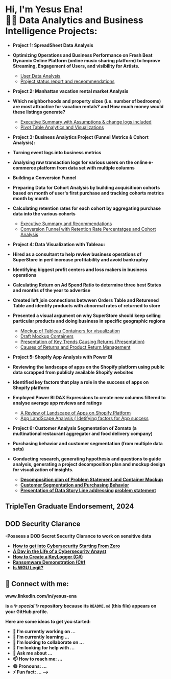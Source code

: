 <h1>Hi, I'm Yesus Ena! <br/><a 

<h2>👨‍💻 Data Analytics and Business Intelligence Projects:</h2>

- <b>Project 1: SpreadSheet Data Analysis
- Optimizing Operations and Business Performance on Fresh Beat Dynamic Online  Platform (online music sharing platform) to Improve Streaming, Engagement of Users, and visibility for Artists.</b>
  - [User Data Analysis](https://docs.google.com/spreadsheets/d/1cD7Boge2K6DJ3aTJQ6-l615oshyRUdm3kEcFbZwJkaw/edit?usp=sharing)
  - [Project status report and receommendations](https://docs.google.com/document/d/1lJVfLP8kztqAxxQishqC4Ci6aUZw_8x7b0B2o6B-X5g/edit?usp=sharing)
    
    
- <b> Project 2: Manhattan vacation rental market Analysis
- Which neighborhoods and property sizes (i.e. number of bedrooms) are most attractive for vacation rentals? and How much money would these listings generate?</b>
  - [Executive Summary with Assumptions & change logs included](https://docs.google.com/spreadsheets/d/1z9C0dAn7hjvEZ-z9EcpFhvgfeZJmWFlcZr51ZMv4Ggg/edit?usp=sharing)
  - [Pivot Table Analytics and Visualizations](https://docs.google.com/spreadsheets/d/1z9C0dAn7hjvEZ-z9EcpFhvgfeZJmWFlcZr51ZMv4Ggg/edit?usp=sharing)
  
  
- <b>Project 3: Business Analytics Project (Funnel Metrics & Cohort Analysis):
- Turning event logs into business metrics
- Analysing raw transaction logs for various users on the online e-commerce platform from data set with multiple columns
- Building a Conversion Funnel 
- Preparing Data for Cohort Analysis by building acquisitioon cohorts based on month of user's first purchase and tracking cohorts metrics month by month
- Calculating retention rates for each cohort by aggregating purchase data into the various cohorts</b>
  - [Executive Summary and Recommendations](https://docs.google.com/spreadsheets/d/1dZvMCtVKmnJvZz1W61WKG1ZY0_ZTVLnuWQKGRNQYUrU/edit?usp=sharing)
  - [Conversion Funnel with Retention Rate Percentatges and Cohort Analysis](https://docs.google.com/spreadsheets/d/1dZvMCtVKmnJvZz1W61WKG1ZY0_ZTVLnuWQKGRNQYUrU/edit?usp=sharing)
    
- <b>Project 4: Data Visualization with Tableau:
- Hired as a consultant to help review business operations of SuperStore in peril increase profitability and avoid bankruptcy
- Identifying biggest profit centers and loss makers in business operations
- Calculating Return on Ad Spend Ratio to determine three best States and months of the year to advertise
- Created left join connections betwwen Orders Table and Returened Table and identify products with abnormal rates of returned to store
- Presented a visual argument on why SuperStore should keep selling particular products and doing business in specific geographic regions </b>

  - [Mockup of Tableau Containers for visualization](https://docs.google.com/spreadsheets/d/1x7PAOG8YIWZSN9ct6-Ox5EBKGvdcwQ_m2qIe7_9HcoE/edit?usp=sharing)
  - [Draft Mockup Containers](https://docs.google.com/spreadsheets/d/12WYt-kVPU4A2JrpMZjRm-rRLbD4qjJYG/edit?usp=sharing&ouid=100533234730281498308&rtpof=true&sd=true)
  - [Presentation of Key Trends Causing Returns (Presentation)](https://docs.google.com/presentation/d/1umKWBUKOXL1xSp1vAezXcALg5jWoUYDK/edit?usp=sharing&ouid=100533234730281498308&rtpof=true&sd=true)
  - [Causes of Returns and Product Return Management](https://public.tableau.com/views/STORYTELLINGWITHTABLEAUBook1/Dashboard1?:language=en-US&:sid=&:redirect=auth&:display_count=n&:origin=viz_share_link)
    
    
- <b>Project 5: Shopify App Analysis with Power BI 
- Reviewing the landscape of apps on the Shopify platform using public data scrapped from publicly available Shopify websites
- Identified key factors that play a role in the success of apps on Shopify platform
- Employed Power BI DAX Expressions to create new columns filtered to analyse average app reviews and ratings</b>
  - [A Review of Landscape of Apps on Shopify Platform](https://docs.google.com/spreadsheets/d/1h8oL1Mr-mhjdPmDJqRqZdpqs7iiJ42DJOYers8fKWSc/edit?usp=sharing)
  - [App LandScape Analysis ( Idetifying factors for App success](https://app.powerbi.com/groups/me/list?experience=power-bi)
    
    
- <b>Project 6: Customer Analysis Segmentation of Zomato (a multinational restaurant aggregator and food delivery company)
- Purchasing behavior and customer segmentation (from multiple data sets)
- Conducting research, generating hypothesis and questions to guide analysis, generating a project decomposition plan and mockup design for visualization of insights.
  -  [Decomposition plan of Problem Statement and Container Mockup](https://docs.google.com/spreadsheets/d/1hV6Cm3MhRZx96bvKtojLHTJyw-8Z32GaDYhzOE-P4eM/edit?usp=sharing)
  -  [Customer Segmentation and Purchasing Behavior](https://public.tableau.com/views/UPDATTEDFINALPROJECT-YESUSENA/ZamatosCustomers?:language=en-US&:sid=&:redirect=auth&:display_count=n&:origin=viz_share_link) 
  -  [Presentation of Data Story Line addressing problem statement](https://docs.google.com/presentation/d/1MEarsaq56I8NZAXzCqRu3_lyK-lvV81s/edit?usp=sharing&ouid=100533234730281498308&rtpof=true&sd=true)

<h2>TripleTen Graduate Endorsement, 2024 </h2>

<h2>DOD Security Clarance </h2>
-Possess a DOD Secret Security Clarance to work on sensitive data

- [How to get into Cybersecurity Starting From Zero](https://www.youtube.com/watch?v=a83ASGn_V_s)
- [A Day in the Life of a Cybersecurity Anayst](https://www.youtube.com/watch?v=uHy3oM7NnoU)
- [How to Create a KeyLogger (C#)](https://www.youtube.com/watch?v=N-L9hklSlNk)
- [Ransomware Demonstration (C#)](https://www.youtube.com/watch?v=OfvdQeh79s0)
- [Is WGU Legit?](https://www.youtube.com/watch?v=E2MwRWxDBkA)

<h2> 🤳 Connect with me:</h2>   www.linkedin.com/in/yesus-ena


 is a ✨ _special_ ✨ repository because its `README.md` (this file) appears on your GitHub profile.

Here are some ideas to get you started:

- 🔭 I’m currently working on ...
- 🌱 I’m currently learning ...
- 👯 I’m looking to collaborate on ...
- 🤔 I’m looking for help with ...
- 💬 Ask me about ...
- 📫 How to reach me: ...
- 😄 Pronouns: ...
- ⚡ Fun fact: ...
-->
